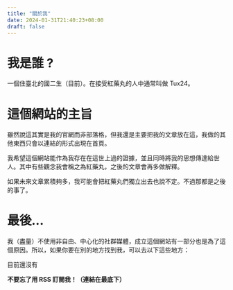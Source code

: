 ```yaml
---
title: "關於我"
date: 2024-01-31T21:40:23+08:00
draft: false
---
```

# 我是誰 ?
一個住臺北的國二生（目前）。在接受紅藥丸的人中通常叫做 Tux24。
# 這個網站的主旨
雖然說這其實是我的官網而非部落格，但我還是主要把我的文章放在這，我做的其他東西只會以連結的形式出現在首頁。

我希望這個網站能作為我存在在這世上過的證據，並且同時將我的思想傳達給世人。其中有些觀念我會稱之為紅藥丸，之後的文章會再多做解釋。

如果未來文章累積夠多，我可能會把紅藥丸們獨立出去也說不定。不過那都是之後的事了。

# 最後...
我（盡量）不使用非自由、中心化的社群媒體，成立這個網站有一部分也是為了這個原因。所以，如果你要在別的地方找到我，可以去以下這些地方：

目前還沒有

**不要忘了用 RSS 訂閱我！（連結在最底下）**
